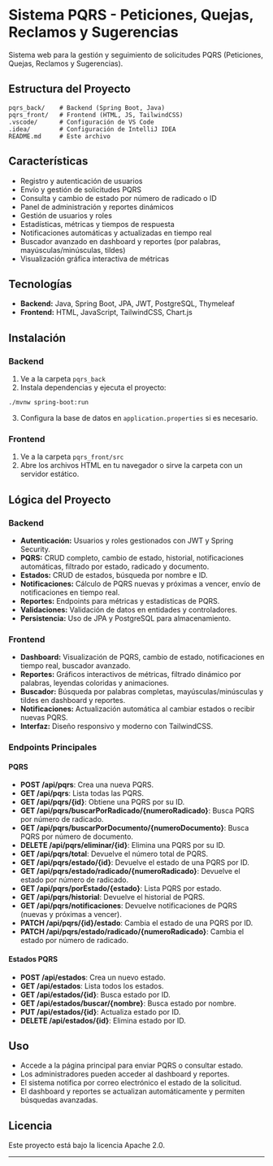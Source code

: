 # Sistema PQRS - Peticiones, Quejas, Reclamos y Sugerencias

Sistema web para la gestión y seguimiento de solicitudes PQRS (Peticiones, Quejas, Reclamos y Sugerencias).

## Estructura del Proyecto

```
pqrs_back/    # Backend (Spring Boot, Java)
pqrs_front/   # Frontend (HTML, JS, TailwindCSS)
.vscode/      # Configuración de VS Code
.idea/        # Configuración de IntelliJ IDEA
README.md     # Este archivo
```

## Características

- Registro y autenticación de usuarios
- Envío y gestión de solicitudes PQRS
- Consulta y cambio de estado por número de radicado o ID
- Panel de administración y reportes dinámicos
- Gestión de usuarios y roles
- Estadísticas, métricas y tiempos de respuesta
- Notificaciones automáticas y actualizadas en tiempo real
- Buscador avanzado en dashboard y reportes (por palabras, mayúsculas/minúsculas, tildes)
- Visualización gráfica interactiva de métricas

## Tecnologías

- **Backend:** Java, Spring Boot, JPA, JWT, PostgreSQL, Thymeleaf
- **Frontend:** HTML, JavaScript, TailwindCSS, Chart.js

## Instalación

### Backend

1. Ve a la carpeta `pqrs_back`
2. Instala dependencias y ejecuta el proyecto:

```sh
./mvnw spring-boot:run
```

3. Configura la base de datos en `application.properties` si es necesario.

### Frontend

1. Ve a la carpeta `pqrs_front/src`
2. Abre los archivos HTML en tu navegador o sirve la carpeta con un servidor estático.

## Lógica del Proyecto

### Backend
- **Autenticación:** Usuarios y roles gestionados con JWT y Spring Security.
- **PQRS:** CRUD completo, cambio de estado, historial, notificaciones automáticas, filtrado por estado, radicado y documento.
- **Estados:** CRUD de estados, búsqueda por nombre e ID.
- **Notificaciones:** Cálculo de PQRS nuevas y próximas a vencer, envío de notificaciones en tiempo real.
- **Reportes:** Endpoints para métricas y estadísticas de PQRS.
- **Validaciones:** Validación de datos en entidades y controladores.
- **Persistencia:** Uso de JPA y PostgreSQL para almacenamiento.

### Frontend
- **Dashboard:** Visualización de PQRS, cambio de estado, notificaciones en tiempo real, buscador avanzado.
- **Reportes:** Gráficos interactivos de métricas, filtrado dinámico por palabras, leyendas coloridas y animaciones.
- **Buscador:** Búsqueda por palabras completas, mayúsculas/minúsculas y tildes en dashboard y reportes.
- **Notificaciones:** Actualización automática al cambiar estados o recibir nuevas PQRS.
- **Interfaz:** Diseño responsivo y moderno con TailwindCSS.

### Endpoints Principales

#### PQRS
- **POST /api/pqrs**: Crea una nueva PQRS.
- **GET /api/pqrs**: Lista todas las PQRS.
- **GET /api/pqrs/{id}**: Obtiene una PQRS por su ID.
- **GET /api/pqrs/buscarPorRadicado/{numeroRadicado}**: Busca PQRS por número de radicado.
- **GET /api/pqrs/buscarPorDocumento/{numeroDocumento}**: Busca PQRS por número de documento.
- **DELETE /api/pqrs/eliminar/{id}**: Elimina una PQRS por su ID.
- **GET /api/pqrs/total**: Devuelve el número total de PQRS.
- **GET /api/pqrs/estado/{id}**: Devuelve el estado de una PQRS por ID.
- **GET /api/pqrs/estado/radicado/{numeroRadicado}**: Devuelve el estado por número de radicado.
- **GET /api/pqrs/porEstado/{estado}**: Lista PQRS por estado.
- **GET /api/pqrs/historial**: Devuelve el historial de PQRS.
- **GET /api/pqrs/notificaciones**: Devuelve notificaciones de PQRS (nuevas y próximas a vencer).
- **PATCH /api/pqrs/{id}/estado**: Cambia el estado de una PQRS por ID.
- **PATCH /api/pqrs/estado/radicado/{numeroRadicado}**: Cambia el estado por número de radicado.

#### Estados PQRS
- **POST /api/estados**: Crea un nuevo estado.
- **GET /api/estados**: Lista todos los estados.
- **GET /api/estados/{id}**: Busca estado por ID.
- **GET /api/estados/buscar/{nombre}**: Busca estado por nombre.
- **PUT /api/estados/{id}**: Actualiza estado por ID.
- **DELETE /api/estados/{id}**: Elimina estado por ID.

## Uso

- Accede a la página principal para enviar PQRS o consultar estado.
- Los administradores pueden acceder al dashboard y reportes.
- El sistema notifica por correo electrónico el estado de la solicitud.
- El dashboard y reportes se actualizan automáticamente y permiten búsquedas avanzadas.

## Licencia

Este proyecto está bajo la licencia Apache 2.0.

---